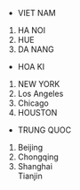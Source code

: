 <!DOCTYPE html>
<html lang="en">
<head>
    <meta charset="UTF-8">
    <title>BAI 2</title>
</head>
<body>
<ul>
    <li>VIET NAM</li>
</ul>
<ol>
    <li>   HA NOI</li>
    <li>   HUE</li>
    <li>   DA NANG</li>
</ol>
<ul>
   <li>HOA KI</li>
</ul>
<ol>
    <li>NEW YORK</li>
    <li>Los Angeles</li>
    <li>Chicago</li>
    <li>HOUSTON</li>
</ol>
<ul>
    <li>TRUNG QUOC</li>
</ul>
<ol>
    <li>Beijing</li>
    <li>Chongqing</li>
    <li>Shanghai</li>
    <liv>Tianjin</liv>
</ol>
</body>
</html>
